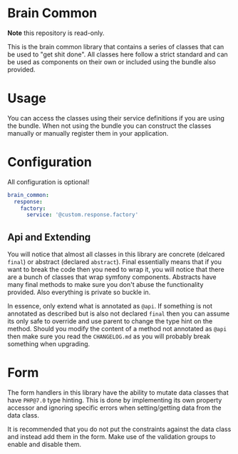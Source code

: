 # Brain Common

**Note** this repository is read-only.

This is the brain common library that contains a series of classes that can be used to "get shit done".
All classes here follow a strict standard and can be used as components on their own or included using the bundle also provided.

# Usage

You can access the classes using their service definitions if you are using the bundle.
When not using the bundle you can construct the classes manually or manually register them in your application.

# Configuration

All configuration is optional!

```YAML
brain_common:
  response:
    factory:
      service: '@custom.response.factory'
```

## Api and Extending

You will notice that almost all classes in this library are concrete (delcared `final`) or abstract (declared `abstract`).
Final essentially means that if you want to break the code then you need to wrap it, you will notice that there are a bunch of classes that wrap symfony components.
Abstracts have many final methods to make sure you don't abuse the functionality provided.
Also everything is private so buckle in.

In essence, only extend what is annotated as `@api`.
If something is not annotated as described but is also not declared `final` then you can assume its only safe to override and use parent to change the type hint on the method.
Should you modify the content of a method not annotated as `@api` then make sure you read the `CHANGELOG.md` as you will probably break something when upgrading.

# Form

The form handlers in this library have the ability to mutate data classes that have `PHP@7.0` type hinting.
This is done by implementing its own property accessor and ignoring specific errors when setting/getting data from the data class.

It is recommended that you do not put the constraints against the data class and instead add them in the form.
Make use of the validation groups to enable and disable them.
